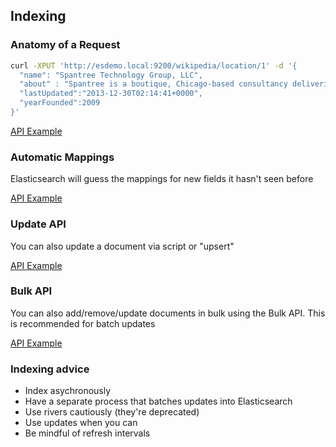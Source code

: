 ## Indexing


### Anatomy of a Request

```bash
curl -XPUT 'http://esdemo.local:9200/wikipedia/location/1' -d '{
  "name": "Spantree Technology Group, LLC",
  "about" : "Spantree is a boutique, Chicago-based consultancy delivering intelligent, high quality software solutions for the web.",
  "lastUpdated":"2013-12-30T02:14:41+0000",
  "yearFounded":2009
}'
```

[API Example](http://esdemo.local:9200/_plugin/marvel/sense/#02-indexing,S2.1)


### Automatic Mappings

Elasticsearch will guess the mappings for new fields it hasn't seen before

[API Example](http://esdemo.local:9200/_plugin/marvel/sense/#02-indexing,S2.3)


### Update API

You can also update a document via script or "upsert"

[API Example](http://esdemo.local:9200/_plugin/marvel/sense/#02-indexing,S2.5)


### Bulk API

You can also add/remove/update documents in bulk using the Bulk API. This is recommended for batch updates

[API Example](http://esdemo.local:9200/_plugin/marvel/sense/#02-indexing,S2.9)


### Indexing advice

* Index asychronously
* Have a separate process that batches updates into Elasticsearch
* Use rivers cautiously (they're deprecated)
* Use updates when you can
* Be mindful of refresh intervals